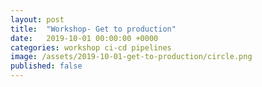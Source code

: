```yaml
---
layout: post
title:  "Workshop- Get to production"
date:   2019-10-01 00:00:00 +0000
categories: workshop ci-cd pipelines
image: /assets/2019-10-01-get-to-production/circle.png
published: false
---
```


<!--more-->

